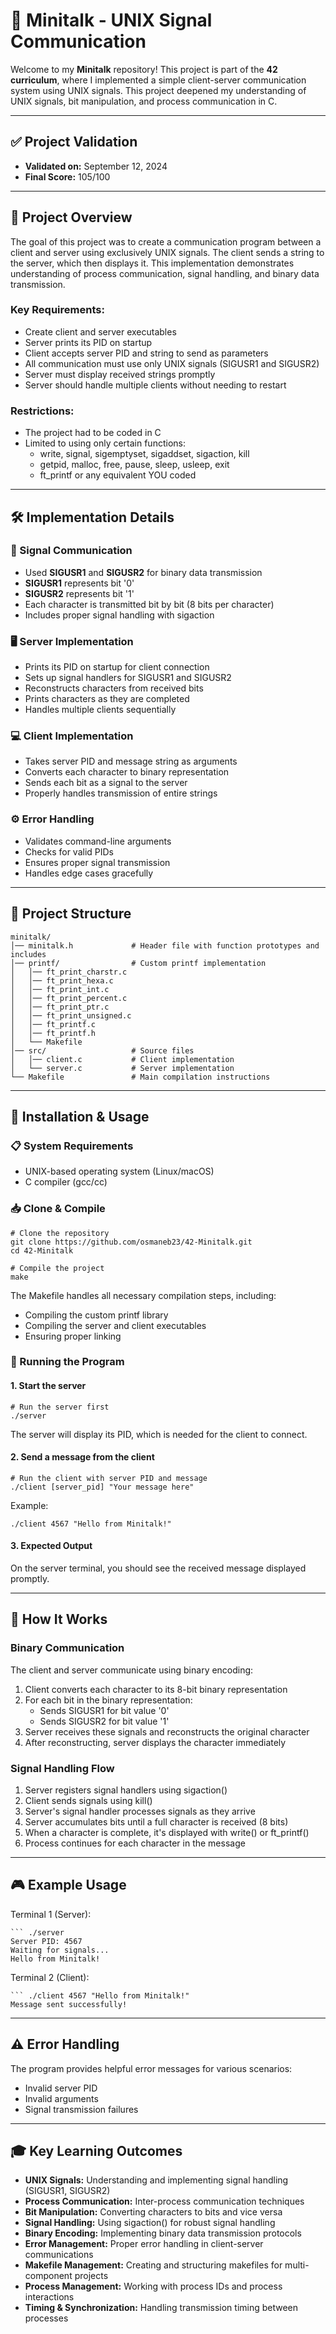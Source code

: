 # 📡 Minitalk - UNIX Signal Communication

Welcome to my **Minitalk** repository! This project is part of the **42 curriculum**, where I implemented a simple client-server communication system using UNIX signals. This project deepened my understanding of UNIX signals, bit manipulation, and process communication in C.

---

## **✅ Project Validation**
- **Validated on:** September 12, 2024
- **Final Score:** 105/100

---

## **📜 Project Overview**
The goal of this project was to create a communication program between a client and server using exclusively UNIX signals. The client sends a string to the server, which then displays it. This implementation demonstrates understanding of process communication, signal handling, and binary data transmission.

### **Key Requirements:**
- Create client and server executables
- Server prints its PID on startup
- Client accepts server PID and string to send as parameters
- All communication must use only UNIX signals (SIGUSR1 and SIGUSR2)
- Server must display received strings promptly
- Server should handle multiple clients without needing to restart

### **Restrictions:**
- The project had to be coded in C
- Limited to using only certain functions:
  - write, signal, sigemptyset, sigaddset, sigaction, kill
  - getpid, malloc, free, pause, sleep, usleep, exit
  - ft_printf or any equivalent YOU coded

---

## **🛠️ Implementation Details**

### **🔄 Signal Communication**
- Used **SIGUSR1** and **SIGUSR2** for binary data transmission
- **SIGUSR1** represents bit '0'
- **SIGUSR2** represents bit '1'
- Each character is transmitted bit by bit (8 bits per character)
- Includes proper signal handling with sigaction

### **🖥️ Server Implementation**
- Prints its PID on startup for client connection
- Sets up signal handlers for SIGUSR1 and SIGUSR2
- Reconstructs characters from received bits
- Prints characters as they are completed
- Handles multiple clients sequentially

### **💻 Client Implementation**
- Takes server PID and message string as arguments
- Converts each character to binary representation
- Sends each bit as a signal to the server
- Properly handles transmission of entire strings

### **⚙️ Error Handling**
- Validates command-line arguments
- Checks for valid PIDs
- Ensures proper signal transmission
- Handles edge cases gracefully

---

## **📂 Project Structure**
```
minitalk/
│── minitalk.h             # Header file with function prototypes and includes
│── printf/                # Custom printf implementation
│   │── ft_print_charstr.c
│   │── ft_print_hexa.c
│   │── ft_print_int.c
│   │── ft_print_percent.c
│   │── ft_print_ptr.c
│   │── ft_print_unsigned.c
│   │── ft_printf.c
│   │── ft_printf.h
│   └── Makefile
│── src/                   # Source files
│   │── client.c           # Client implementation
│   └── server.c           # Server implementation
└── Makefile               # Main compilation instructions
```

---

## **🔧 Installation & Usage**

### **📋 System Requirements**
- UNIX-based operating system (Linux/macOS)
- C compiler (gcc/cc)

### **📥 Clone & Compile**
```
# Clone the repository
git clone https://github.com/osmaneb23/42-Minitalk.git
cd 42-Minitalk

# Compile the project
make
```

The Makefile handles all necessary compilation steps, including:
- Compiling the custom printf library
- Compiling the server and client executables
- Ensuring proper linking

### **🚀 Running the Program**

#### **1. Start the server**
```
# Run the server first
./server
```

The server will display its PID, which is needed for the client to connect.

#### **2. Send a message from the client**
```
# Run the client with server PID and message
./client [server_pid] "Your message here"
```

Example:
```
./client 4567 "Hello from Minitalk!"
```

#### **3. Expected Output**
On the server terminal, you should see the received message displayed promptly.

---

## **🔬 How It Works**

### **Binary Communication**
The client and server communicate using binary encoding:
1. Client converts each character to its 8-bit binary representation
2. For each bit in the binary representation:
   - Sends SIGUSR1 for bit value '0'
   - Sends SIGUSR2 for bit value '1'
3. Server receives these signals and reconstructs the original character
4. After reconstructing, server displays the character immediately

### **Signal Handling Flow**
1. Server registers signal handlers using sigaction()
2. Client sends signals using kill()
3. Server's signal handler processes signals as they arrive
4. Server accumulates bits until a full character is received (8 bits)
5. When a character is complete, it's displayed with write() or ft_printf()
6. Process continues for each character in the message

---

## **🎮 Example Usage**

Terminal 1 (Server):
```
``` ./server
Server PID: 4567
Waiting for signals...
Hello from Minitalk!
```

Terminal 2 (Client):
```
``` ./client 4567 "Hello from Minitalk!"
Message sent successfully!
```

---

## **⚠️ Error Handling**
The program provides helpful error messages for various scenarios:
- Invalid server PID
- Invalid arguments
- Signal transmission failures

---

## **🎓 Key Learning Outcomes**
- **UNIX Signals:** Understanding and implementing signal handling (SIGUSR1, SIGUSR2)
- **Process Communication:** Inter-process communication techniques
- **Bit Manipulation:** Converting characters to bits and vice versa
- **Signal Handling:** Using sigaction() for robust signal handling
- **Binary Encoding:** Implementing binary data transmission protocols
- **Error Management:** Proper error handling in client-server communications
- **Makefile Management:** Creating and structuring makefiles for multi-component projects
- **Process Management:** Working with process IDs and process interactions
- **Timing & Synchronization:** Handling transmission timing between processes